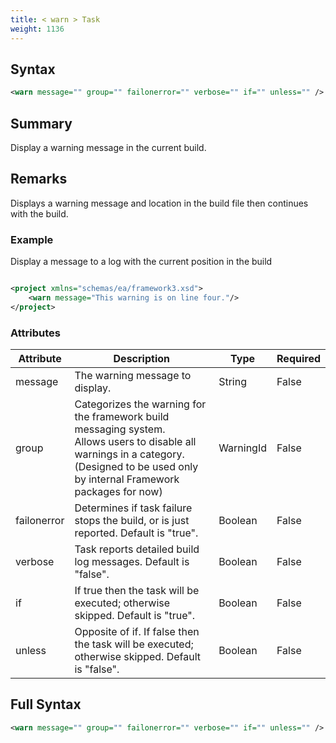 ```yaml
---
title: < warn > Task
weight: 1136
---
```

## Syntax
```xml
<warn message="" group="" failonerror="" verbose="" if="" unless="" />
```
## Summary ##
Display a warning message in the current build.

## Remarks ##
Displays a warning message and location in the build file then continues with the build.



### Example ###
Display a message to a log with the current position in the build


```xml

<project xmlns="schemas/ea/framework3.xsd">
    <warn message="This warning is on line four."/>
</project>

```



### Attributes
| Attribute | Description | Type | Required |
| --------- | ----------- | ---- | -------- |
| message | The warning message to display. | String | False |
| group | Categorizes the warning for the framework build messaging system.<br>Allows users to disable all warnings in a category.<br>(Designed to be used only by internal Framework packages for now) | WarningId | False |
| failonerror | Determines if task failure stops the build, or is just reported. Default is &quot;true&quot;. | Boolean | False |
| verbose | Task reports detailed build log messages.  Default is &quot;false&quot;. | Boolean | False |
| if | If true then the task will be executed; otherwise skipped. Default is &quot;true&quot;. | Boolean | False |
| unless | Opposite of if.  If false then the task will be executed; otherwise skipped. Default is &quot;false&quot;. | Boolean | False |

## Full Syntax
```xml
<warn message="" group="" failonerror="" verbose="" if="" unless="" />
```
